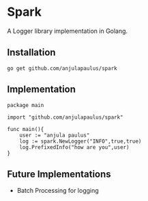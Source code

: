 # Spark
A Logger library implementation in Golang.

## Installation
````
go get github.com/anjulapaulus/spark
````

## Implementation
````
package main

import "github.com/anjulapaulus/spark"

func main(){
    user := "anjula paulus"
	log := spark.NewLogger("INFO",true,true)
	log.PrefixedInfo("how are you",user)
}
````

## Future Implementations
* Batch Processing for logging